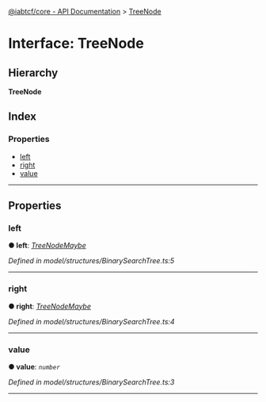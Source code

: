 [@iabtcf/core - API Documentation](../README.md) > [TreeNode](../interfaces/treenode.md)

# Interface: TreeNode

## Hierarchy

**TreeNode**

## Index

### Properties

* [left](treenode.md#left)
* [right](treenode.md#right)
* [value](treenode.md#value)

---

## Properties

<a id="left"></a>

###  left

**● left**: *[TreeNodeMaybe](../#treenodemaybe)*

*Defined in model/structures/BinarySearchTree.ts:5*

___
<a id="right"></a>

###  right

**● right**: *[TreeNodeMaybe](../#treenodemaybe)*

*Defined in model/structures/BinarySearchTree.ts:4*

___
<a id="value"></a>

###  value

**● value**: *`number`*

*Defined in model/structures/BinarySearchTree.ts:3*

___

